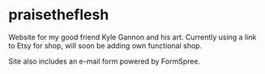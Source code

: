 # praisetheflesh
Website for my good friend Kyle Gannon and his art. Currently using a link to Etsy for shop, will soon be adding own functional shop.

Site also includes an e-mail form powered by FormSpree.
